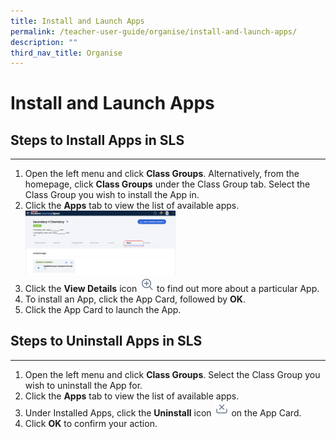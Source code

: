 ```yaml
---
title: Install and Launch Apps
permalink: /teacher-user-guide/organise/install-and-launch-apps/
description: ""
third_nav_title: Organise
---
```

<h1>Install and Launch Apps</h1>

<h2>Steps to Install Apps in SLS</h2>

<hr>

<ol>
  <li>Open the left menu and click <strong>Class Groups</strong>. Alternatively, from the homepage, click <strong>Class Groups</strong> under the Class Group tab. Select the Class Group you wish to install the App in.</li>
  <li>Click the <strong>Apps</strong> tab to view the list of available apps.
    <br>
    <img style="width: 50%;" src="/images/2Teacher/O-Apps.png">
  </li>
  <li>Click the <strong>View Details</strong> icon <img style="width:1.5rem; display: inline;" src="/images/Icons/ViewDetails.svg"> to find out more about a particular App.</li>
  <li>To install an App, click the App Card, followed by <strong>OK</strong>.</li>
  <li>Click the App Card to launch the App.</li>
</ol>

<h2>Steps to Uninstall Apps in SLS</h2>

<hr>

<ol>
  <li>Open the left menu and click <strong>Class Groups</strong>. Select the Class Group you wish to uninstall the App for.</li>
  <li>Click the <strong>Apps</strong> tab to view the list of available apps.</li>
  <li>Under Installed Apps, click the <strong>Uninstall</strong> icon <img style="width:1.5rem; display: inline;" src="/images/Icons/Uninstall.svg"> on the App Card.</li>
  <li>Click <strong>OK</strong> to confirm your action.</li>
</ol>